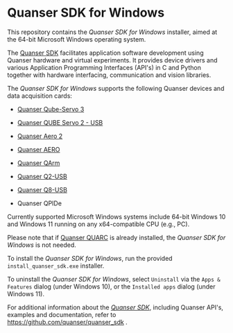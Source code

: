 # Quanser SDK for Windows

This repository contains the *Quanser SDK for Windows* installer, aimed at the 64-bit Microsoft Windows operating system. 

The [Quanser SDK](https://github.com/quanser/quanser_sdk) facilitates application software development using Quanser hardware and virtual experiments. It provides device drivers and various Application Programming Interfaces (API's) in C and Python together with hardware interfacing, communication and vision libraries.

The *Quanser SDK for Windows* supports the following Quanser devices and data acquisition cards:
- [Quanser Qube-Servo 3](https://www.quanser.com/products/qube-servo-3/)
- [Quanser QUBE Servo 2 - USB](https://www.quanser.com/products/qube-servo-2/)
- [Quanser Aero 2](https://www.quanser.com/products/aero-2/)
- [Quanser AERO](https://www.quanser.com/products/quanser-aero/)
- [Quanser QArm](https://www.quanser.com/products/qarm/)

- [Quanser Q2-USB](https://www.quanser.com/products/q2-usb-data-acquisition-device/)
- [Quanser Q8-USB](https://www.quanser.com/products/q8-usb-data-acquisition-device/)
- Quanser QPIDe



Currently supported Microsoft Windows systems include 64-bit Windows 10 and Windows 11 running on any x64-compatible CPU (e.g., PC).

Please note that if [Quanser QUARC](https://www.quanser.com/products/quarc-real-time-control-software/) is already installed, the *Quanser SDK for Windows* is not needed.

To install the *Quanser SDK for Windows*, run the provided `install_quanser_sdk.exe` installer.

To uninstall the *Quanser SDK for Windows*, select `Uninstall` via the `Apps & Features` dialog (under Windows 10), or the `Installed apps` dialog (under Windows 11).



For additional information about the *[Quanser SDK](https://github.com/quanser/quanser_sdk)*, including Quanser API's, examples and documentation, refer to https://github.com/quanser/quanser_sdk .

